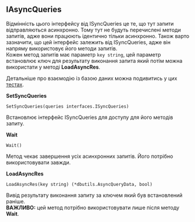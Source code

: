 ## IAsyncQueries
Відмінність цього інтерфейсу від ISyncQueries це те, що тут запити відправляються асинхронно. Тому тут не будуть перечислені 
методи запитів, адже вони працюють ідентично тільки асинхронно. Також варто зазначити, що цей інтерфейс залежить від ISyncQueries, 
адже він напряму використовує його методи запитів.<br>
Кожен метод запитів має параметр ``key string``, цей параметр встановлює ключ для результату виконання запита який потім 
можна використати у методі __LoadAsyncRes__.

Детальніше про взаємодію із базою даних можна подивитись у цих [тестах](https://github.com/uwine4850/foozy/tree/master/tests/dbtest).

__SetSyncQueries__
```
SetSyncQueries(queries interfaces.ISyncQueries)
```
Встановлює інтерфейс ISyncQueries для доступу для його методів запиту.

__Wait__
```
Wait()
```
Метод чекає завершення усіх асинхронних запитів. Його потрібно використовувати завжди.

__LoadAsyncRes__
```
LoadAsyncRes(key string) (*dbutils.AsyncQueryData, bool)
```
Вивід результату виконання запиту за ключем який був встановлений раніше.<br>
__ВАЖЛИВО:__ цей метод потрібно використовувати лише після методу __Wait__.
